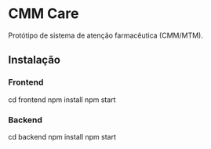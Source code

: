 # CMM Care

Protótipo de sistema de atenção farmacêutica (CMM/MTM).

## Instalação

### Frontend
cd frontend
npm install
npm start

### Backend
cd backend
npm install
npm start

